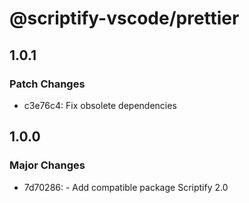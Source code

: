 # @scriptify-vscode/prettier

## 1.0.1

### Patch Changes

- c3e76c4: Fix obsolete dependencies

## 1.0.0

### Major Changes

- 7d70286: - Add compatible package Scriptify 2.0
